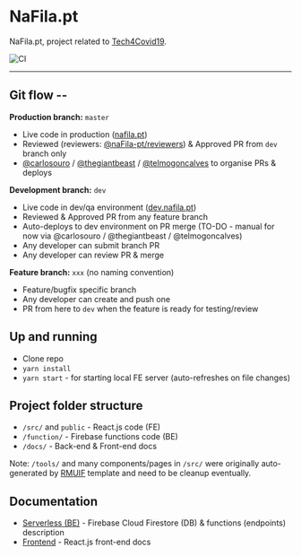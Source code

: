 # NaFila.pt

NaFila.pt, project related to [Tech4Covid19](https://tech4covid19.org).

![CI](https://github.com/naFila-pt/nafila/workflows/CI/badge.svg)

---

## Git flow --

**Production branch:** `master`

- Live code in production ([nafila.pt](https://nafila.pt))
- Reviewed (reviewers: [@naFila-pt/reviewers](https://github.com/orgs/naFila-pt/teams/reviewers)) & Approved PR from `dev` branch only
- [@carlosouro](https://github.com/carlosouro) / [@thegiantbeast](https://github.com/thegiantbeast) / [@telmogoncalves](https://github.com/telmogoncalves) to organise PRs & deploys

**Development branch:** `dev`

- Live code in dev/qa environment ([dev.nafila.pt](https://dev.nafila.pt))
- Reviewed & Approved PR from any feature branch
- Auto-deploys to dev environment on PR merge (TO-DO - manual for now via @carlosouro / @thegiantbeast / @telmogoncalves)
- Any developer can submit branch PR
- Any developer can review PR & merge

**Feature branch:** `xxx` (no naming convention)

- Feature/bugfix specific branch
- Any developer can create and push one
- PR from here to `dev` when the feature is ready for testing/review

## Up and running

- Clone repo
- `yarn install`
- `yarn start` - for starting local FE server (auto-refreshes on file changes)

## Project folder structure

- `/src/` and `public` - React.js code (FE)
- `/function/` - Firebase functions code (BE)
- `/docs/` - Back-end & Front-end docs

Note: `/tools/` and many components/pages in `/src/` were originally auto-generated by [RMUIF](https://github.com/rmuif/web) template and need to be cleanup eventually.

## Documentation

- [Serverless (BE)](docs/serverless.md) - Firebase Cloud Firestore (DB) & functions (endpoints) description
- [Frontend](docs/frontend.md) - React.js front-end docs
